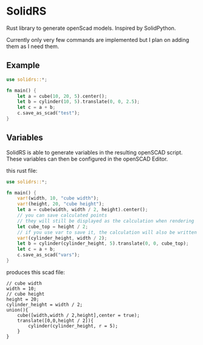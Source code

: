 # SolidRS

Rust library to generate openScad models. Inspired by SolidPython.

Currently only very few commands are implemented but I plan on adding them as I need them.

## Example

```rust
use solidrs::*;

fn main() {
    let a = cube(10, 20, 5).center();
    let b = cylinder(10, 5).translate(0, 0, 2.5);
    let c = a + b;
    c.save_as_scad("test");
}
```

## Variables

SolidRS is able to generate variables in the resulting openSCAD script.
These variables can then be configured in the openSCAD Editor.

this rust file:

```rust
use solidrs::*;

fn main() {
    var!(width, 10, "cube width");
    var!(height, 20, "cube height");
    let a = cube(width, width / 2, height).center();
    // you can save calculated points
    // they will still be displayed as the calculation when rendering
    let cube_top = height / 2;
    // if you use var to save it, the calculation will also be written to a variable in openScad
    var!(cylinder_height, width / 2);
    let b = cylinder(cylinder_height, 5).translate(0, 0, cube_top);
    let c = a + b;
    c.save_as_scad("vars");
}
```

produces this scad file:

```scad
// cube width
width = 10;
// cube height
height = 20;
cylinder_height = width / 2;
union(){
    cube([width,width / 2,height],center = true);
    translate([0,0,height / 2]){
        cylinder(cylinder_height, r = 5);
    }
}
```
